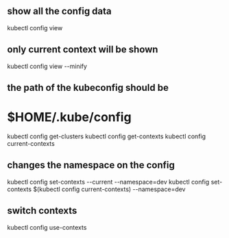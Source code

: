 ## show all the config data
kubectl config view
## only current context will be shown
kubectl config view --minify
##  the path of the kubeconfig should be
# $HOME/.kube/config

kubectl config get-clusters
kubectl config get-contexts
kubectl config current-contexts

## changes the namespace on the config ##
kubectl config set-contexts --current --namespace=dev 
kubectl config set-contexts $(kubectl config current-contexts) --namespace=dev

## switch contexts
kubectl config use-contexts <contextName>